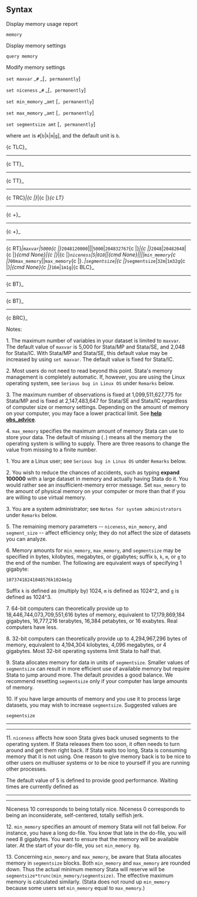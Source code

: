## Syntax

Display memory usage report

`memory`

Display memory settings

`query memory`

Modify memory settings

`set maxvar`<span class="nowrap"> _`#` <span class="nowrap">
_\[`, permanently`\]

`set niceness`<span class="nowrap"> _`#` <span class="nowrap">
_\[`, permanently`\]

`set min_memory`<span class="nowrap"> _`amt` \[`, permanently`\]

`set max_memory`<span class="nowrap"> _`amt` \[`, permanently`\]

`set segmentsize amt` \[`, permanently`\]

where `amt` is `#`\[`b`\|`k`\|`m`\|`g`\], and the default unit is `b`.

<span options="TLC">{c TLC}_

------------------------------------------------------------------------

<span options="TT">{c TT}_

------------------------------------------------------------------------

<span options="TT">{c TT}_

------------------------------------------------------------------------

<span options="TRC">{c TRC}_|<span
options="|">{c \|}_|<span
options="|">{c \|}_<span options="LT">{c LT}_

------------------------------------------------------------------------

<span options="+">{c +}_

------------------------------------------------------------------------

<span options="+">{c +}_

------------------------------------------------------------------------

<span options="RT">{c RT}_|`maxvar`|`5000`<span
options="|">{c \|}_`2048120000`|||`5000`|`204832767`<span
options="|">{c \|}_|<span
options="|">{c \|}_`2048`|`20482048`|<span
options="|">{c \|}_{cmd None}|<span
options="|">{c \|}_|<span
options="|">{c \|}_`niceness`|`5`|`010`||{cmd None}||||`min_memory`<span
options="|">{c \|}_`00max_memory`||`max_memory`<span
options="|">{c \|}_`.`|`segmentsize`|<span
options="|">{c \|}_`segmentsize`|`32m`|`1m32g`<span
options="|">{c \|}_|{cmd None}<span
options="|">{c \|}_`16m`|`1m1g`|<span options="BLC">{c
BLC}_

------------------------------------------------------------------------

<span options="BT">{c BT}_

------------------------------------------------------------------------

<span options="BT">{c BT}_

------------------------------------------------------------------------

<span options="BRC">{c BRC}_

Notes:

1\. The maximum number of variables in your dataset is limited to
`maxvar`. The default value of `maxvar` is 5,000 for Stata/MP and
Stata/SE, and 2,048 for Stata/IC. With Stata/MP and Stata/SE, this
default value may be increased by using `set maxvar`. The default value
is fixed for Stata/IC.

2\. Most users do not need to read beyond this point. Stata's memory
management is completely automatic. If, however, you are using the Linux
operating system, see `Serious bug in Linux OS` under `Remarks` below.

3\. The maximum number of observations is fixed at 1,099,511,627,775 for
Stata/MP and is fixed at 2,147,483,647 for Stata/SE and Stata/IC
regardless of computer size or memory settings. Depending on the amount
of memory on your computer, you may face a lower practical limit. See
[<strong>help obs_advice</strong>](http://www.stata.com/help.cgi?obs_advice).

4\. `max_memory` specifies the maximum amount of memory Stata can use to
store your data. The default of missing (`.`) means all the memory the
operating system is willing to supply. There are three reasons to change
the value from missing to a finite number.

1\. You are a Linux user; see `Serious bug in Linux OS` under `Remarks`
below.

2\. You wish to reduce the chances of accidents, such as typing **expand
100000** with a large dataset in memory and actually having Stata do it.
You would rather see an insufficient-memory error message. Set
`max_memory` to the amount of physical memory on your computer or more
than that if you are willing to use virtual memory.

3\. You are a system administrator; see
`Notes for system administrators` under `Remarks` below.

5\. The remaining memory parameters -- `niceness`, `min_memory`, and
`segment_size` -- affect efficiency only; they do not affect the size of
datasets you can analyze.

6\. Memory amounts for `min_memory`, `max_memory`, and `segmentsize` may
be specified in bytes, kilobytes, megabytes, or gigabytes; suffix `b`,
`k`, `m`, or `g` to the end of the number. The following are equivalent
ways of specifying 1 gigabyte:

`10737418241048576k1024m1g`

Suffix `k` is defined as (multiply by) 1024, `m` is defined as 1024^2,
and `g` is defined as 1024^3.

7\. 64-bit computers can theoretically provide up to
18,446,744,073,709,551,616 bytes of memory, equivalent to 17,179,869,184
gigabytes, 16,777,216 terabytes, 16,384 petabytes, or 16 exabytes. Real
computers have less.

8\. 32-bit computers can theoretically provide up to 4,294,967,296 bytes
of memory, equivalent to 4,194,304 kilobytes, 4,096 megabytes, or 4
gigabytes. Most 32-bit operating systems limit Stata to half that.

9\. Stata allocates memory for data in units of `segmentsize`. Smaller
values of `segmentsize` can result in more efficient use of available
memory but require Stata to jump around more. The default provides a
good balance. We recommend resetting `segmentsize` only if your computer
has large amounts of memory.

10\. If you have large amounts of memory and you use it to process large
datasets, you may wish to increase `segmentsize`. Suggested values are

`segmentsize`

------------------------------------------------------------------------

------------------------------------------------------------------------

11\. `niceness` affects how soon Stata gives back unused segments to the
operating system. If Stata releases them too soon, it often needs to
turn around and get them right back. If Stata waits too long, Stata is
consuming memory that it is not using. One reason to give memory back is
to be nice to other users on multiuser systems or to be nice to yourself
if you are running other processes.

The default value of 5 is defined to provide good performance. Waiting
times are currently defined as

------------------------------------------------------------------------

------------------------------------------------------------------------

Niceness 10 corresponds to being totally nice. Niceness 0 corresponds to
being an inconsiderate, self-centered, totally selfish jerk.

12\. `min_memory` specifies an amount of memory Stata will not fall
below. For instance, you have a long do-file. You know that late in the
do-file, you will need 8 gigabytes. You want to ensure that the memory
will be available later. At the start of your do-file, you `set`
`min_memory 8g`.

13\. Concerning `min_memory` and `max_memory`, be aware that Stata
allocates memory in `segmentsize` blocks. Both `min_memory` and
`max_memory` are rounded down. Thus the actual minimum memory Stata will
reserve will be `segmentsize*trunc(min_memory/segmentsize)`. The
effective maximum memory is calculated similarly. (Stata does not round
up `min_memory` because some users set `min_memory` equal to
`max_memory`.)
